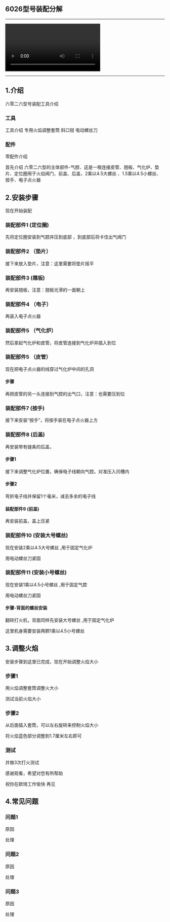 ## 6026型号装配分解





------------------------------


<video id="video" controls=""  >
      <source id="webm" src="./6026装配带字幕.mp4" type="video/webm">
</video>





------------------------------


## 1.介绍

六零二六型号装配工具介绍

###  工具

工具介绍  专用火焰调整套筒  斜口钳   电动螺丝刀

###  配件

零配件介绍

首先介绍 六零二六型的主体部件-气腔、这是一根连接皮管、翘板、气化炉、垫片、定位圈用于火焰阀门、前盖、后盖，2乘以4.5大螺丝  、1.5乘以4.5小螺丝、按手、电子点火器

## 2.安装步骤

现在开始装配

### 装配部件1 (定位圈)

先将定位圈安装到气腔并压到底部 ，到底部后将卡住出气阀门

### 装配部件2 （垫片）

接下来放入垫片，注意：这里需要将垫片摇平

### 装配部件3 (翘板)

再安装翘板，注意：翘板光滑的一面朝上

### 装配部件4 （电子）

再装入电子点火器

### 装配部件5 （气化炉）

然后拿起气化炉和皮管，将皮管连接到气化炉并插入到位

### 装配部件5 （皮管）

现在把电子点火器的线穿过气化炉中间的孔洞

#### 步骤

再把皮管的另一头连接到气腔的出气口，注意：也需要压到位

### 装配部件7 (按手)

接下来安装“按手”，将按手装在电子点火器上方

### 装配部件8 (后盖)

再安装带有链条的后盖，

#### 步骤1

接下来调整气化炉位置，确保电子线朝向气腔。对准压入凹槽内

#### 步骤2

弯折电子线并保留1个毫米，减去多余的电子线

#### 装配部件9 (前盖)

再安装前盖，盖上压紧

### 装配部件10 (安装大号螺丝)

现在安装2乘以4.5大号螺丝 ,用于固定气化炉

用电动螺丝刀紧固



### 装配部件11 (安装小号螺丝)

现在安装1乘以4.5小号螺丝 ,用于固定气腔

用电动螺丝刀紧固

#### 步骤-背面的螺丝安装

翻转打火机，背面同样先安装大号螺丝 ,用于固定气化炉

这里机身需要安装两颗1乘以4.5小号螺丝

## 3.调整火焰

安装步骤到这里已完成，现在开始调整火焰大小

### 步骤1

用火焰调整套筒调整火大小

测试当前火焰大小

### 步骤2

从后面插入套筒，可以左右旋转来控制火焰大小

将火焰蓝色部分调整到1.7厘米左右即可

### 测试

并做3次打火测试

感谢观看，希望对您有所帮助

祝你在欧琦工作愉快 再见

## 4.常见问题

### 问题1

原因

处理

### 问题2

原因

处理

### 问题3

原因

处理









 







